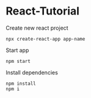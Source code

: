 # React-Tutorial

Create new react project
```shell
npx create-react-app app-name
```

Start app
```shell
npm start
```
Install dependencies
```shell
npm install
npm i
```